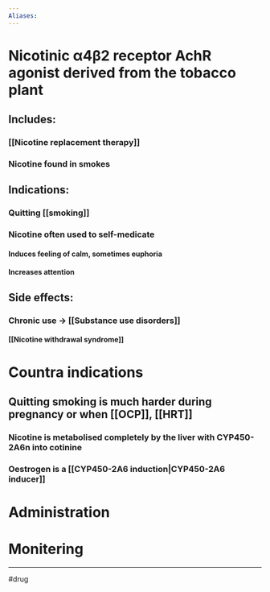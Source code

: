 ```yaml
---
Aliases:
---
```

# Nicotinic α4β2 receptor AchR agonist derived from the tobacco plant
## Includes:
### [[Nicotine replacement therapy]]
### Nicotine found in smokes
## Indications:
### Quitting [[smoking]]
### Nicotine often used to self-medicate
#### Induces feeling of calm, sometimes euphoria
#### Increases attention 
## Side effects:
### Chronic use -> [[Substance use disorders]]
#### [[Nicotine withdrawal syndrome]]
# Countra indications
## Quitting smoking is much harder during pregnancy or when [[OCP]], [[HRT]]
### Nicotine is metabolised completely by the liver with CYP450-2A6n into cotinine
### Oestrogen is a [[CYP450-2A6 induction|CYP450-2A6 inducer]]
# Administration 
# Monitering 

---
#drug 
